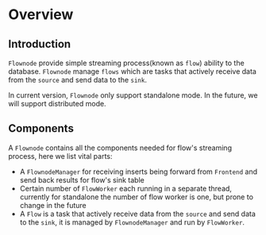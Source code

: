 # Overview

## Introduction


`Flownode` provide simple streaming process(known as `flow`) ability to the database. 
`Flownode` manage `flows` which are tasks that actively receive data from the `source` and send data to the `sink`.

In current version, `Flownode` only support standalone mode. In the future, we will support distributed mode.

## Components

A `Flownode` contains all the components needed for flow's streaming process, here we list vital parts:

- A `FlownodeManager` for receiving inserts being forward from `Frontend` and send back results for flow's sink table
- Certain number of `FlowWorker` each running in a separate thread, currently for standalone the number of flow worker is one, but prone to change in the future
- A `Flow` is a task that actively receive data from the `source` and send data to the `sink`, it is managed by `FlownodeManager` and run by `FlowWorker`.